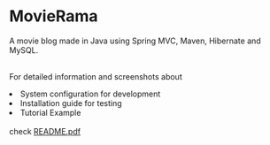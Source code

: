 # MovieRama
A movie blog made in Java using Spring MVC, Maven, Hibernate and MySQL.

<br>For detailed information and screenshots about 
<li>System configuration for development</li>
<li>Installation guide for testing</li>
<li>Tutorial Example</li>
<br>check <a href="https://github.com/xBis7/MovieRama/blob/main/README.pdf">README.pdf</a>
